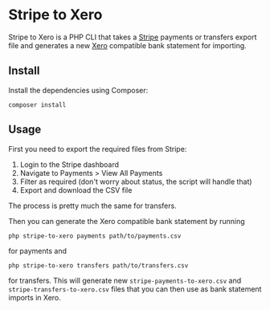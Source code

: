# Stripe to Xero

Stripe to Xero is a PHP CLI that takes a [Stripe](http://stripe.com) payments or transfers export file and
generates a new [Xero](http://www.xero.com) compatible bank statement for importing.

## Install

Install the dependencies using Composer:

    composer install

## Usage

First you need to export the required files from Stripe:

1. Login to the Stripe dashboard
2. Navigate to Payments > View All Payments
3. Filter as required (don't worry about status, the script will handle that)
4. Export and download the CSV file

The process is pretty much the same for transfers.

Then you can generate the Xero compatible bank statement by running

    php stripe-to-xero payments path/to/payments.csv

for payments and

    php stripe-to-xero transfers path/to/transfers.csv

for transfers. This will generate new `stripe-payments-to-xero.csv` and `stripe-transfers-to-xero.csv`
files that you can then use as bank statement imports in Xero.
